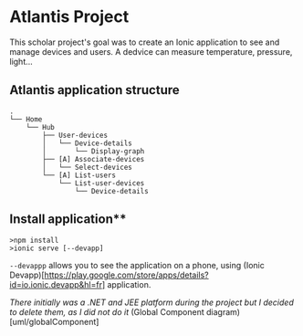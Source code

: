 # Atlantis Project

This scholar project's goal was to create an Ionic application to see and manage devices and users. 
A dedvice can measure temperature, pressure, light... 

## Atlantis application structure
```
.
└── Home
    └── Hub
        ├── User-devices
        │   └── Device-details
        │       └── Display-graph
        ├── [A] Associate-devices
        │   └── Select-devices
        └── [A] List-users
            └── List-user-devices
                └── Device-details
```

## Install application**
```
>npm install
>ionic serve [--devapp]
```

`--devappp` allows you to see the application on a phone, using (Ionic Devapp)[https://play.google.com/store/apps/details?id=io.ionic.devapp&hl=fr] application.

*There initially was a .NET and JEE platform during the project but I decided to delete them, as I did not do it*
(Global Component diagram)[uml/globalComponent]
<!-- 
#Home
##Hub
###User-devices
####Device-details
#####Display-graph
###[A] Associate-devices
####Select-devices
###[A] List-users
####List-user-devices
#####Device-details


#getUserDevices(userId) -> [device, device, ...]
#getSelectedDevice(deviceId) -> {id, name, {metricName, metricUnit}}
#getLastMetric(deviceId) -> pas implémenté
#sendCommand(deviceId, command) -> pas implémenté


Name: Ascii Tree Generator
Description: A VS Code extension to generate ascii tree of directories or formatting selected text to tree strings.
VS Marketplace Link: https://marketplace.visualstudio.com/items?itemName=aprilandjan.ascii-tree-generator
-->